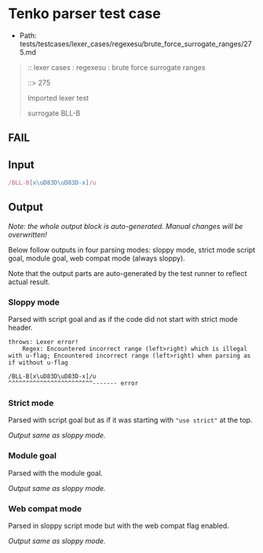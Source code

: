 # Tenko parser test case

- Path: tests/testcases/lexer_cases/regexesu/brute_force_surrogate_ranges/275.md

> :: lexer cases : regexesu : brute force surrogate ranges
>
> ::> 275
>
> Imported lexer test
>
> surrogate BLL-B

## FAIL

## Input

`````js
/BLL-B[x\uD83D\uD83D-x]/u
`````

## Output

_Note: the whole output block is auto-generated. Manual changes will be overwritten!_

Below follow outputs in four parsing modes: sloppy mode, strict mode script goal, module goal, web compat mode (always sloppy).

Note that the output parts are auto-generated by the test runner to reflect actual result.

### Sloppy mode

Parsed with script goal and as if the code did not start with strict mode header.

`````
throws: Lexer error!
    Regex: Encountered incorrect range (left>right) which is illegal with u-flag; Encountered incorrect range (left>right) when parsing as if without u-flag

/BLL-B[x\uD83D\uD83D-x]/u
^^^^^^^^^^^^^^^^^^^^^^^^------- error
`````

### Strict mode

Parsed with script goal but as if it was starting with `"use strict"` at the top.

_Output same as sloppy mode._

### Module goal

Parsed with the module goal.

_Output same as sloppy mode._

### Web compat mode

Parsed in sloppy script mode but with the web compat flag enabled.

_Output same as sloppy mode._
